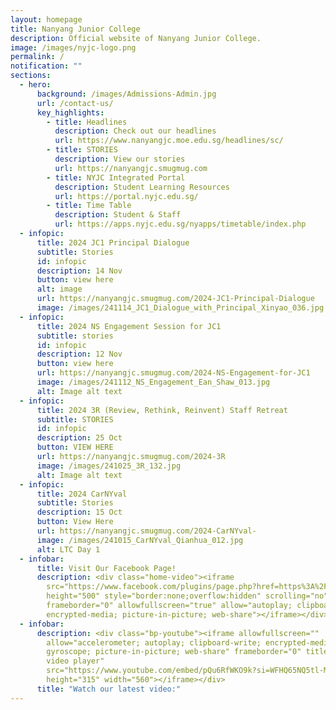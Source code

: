 ```yaml
---
layout: homepage
title: Nanyang Junior College
description: Official website of Nanyang Junior College.
image: /images/nyjc-logo.png
permalink: /
notification: ""
sections:
  - hero:
      background: /images/Admissions-Admin.jpg
      url: /contact-us/
      key_highlights:
        - title: Headlines
          description: Check out our headlines
          url: https://www.nanyangjc.moe.edu.sg/headlines/sc/
        - title: STORIES
          description: View our stories
          url: https://nanyangjc.smugmug.com
        - title: NYJC Integrated Portal
          description: Student Learning Resources
          url: https://portal.nyjc.edu.sg/
        - title: Time Table
          description: Student & Staff
          url: https://apps.nyjc.edu.sg/nyapps/timetable/index.php
  - infopic:
      title: 2024 JC1 Principal Dialogue
      subtitle: Stories
      id: infopic
      description: 14 Nov
      button: view here
      alt: image
      url: https://nanyangjc.smugmug.com/2024-JC1-Principal-Dialogue
      image: /images/241114_JC1_Dialogue_with_Principal_Xinyao_036.jpg
  - infopic:
      title: 2024 NS Engagement Session for JC1
      subtitle: stories
      id: infopic
      description: 12 Nov
      button: view here
      url: https://nanyangjc.smugmug.com/2024-NS-Engagement-for-JC1
      image: /images/241112_NS_Engagement_Ean_Shaw_013.jpg
      alt: Image alt text
  - infopic:
      title: 2024 3R (Review, Rethink, Reinvent) Staff Retreat
      subtitle: STORIES
      id: infopic
      description: 25 Oct
      button: VIEW HERE
      url: https://nanyangjc.smugmug.com/2024-3R
      image: /images/241025_3R_132.jpg
      alt: Image alt text
  - infopic:
      title: 2024 CarNYval
      subtitle: Stories
      description: 15 Oct
      button: View Here
      url: https://nanyangjc.smugmug.com/2024-CarNYval-
      image: /images/241015_CarNYval_Qianhua_012.jpg
      alt: LTC Day 1
  - infobar:
      title: Visit Our Facebook Page!
      description: <div class="home-video"><iframe
        src="https://www.facebook.com/plugins/page.php?href=https%3A%2F%2Fwww.facebook.com%2FNanyangjc%2F&tabs=timeline&width=340&height=500&small_header=false&adapt_container_width=true&hide_cover=false&show_facepile=true&appId"
        height="500" style="border:none;overflow:hidden" scrolling="no"
        frameborder="0" allowfullscreen="true" allow="autoplay; clipboard-write;
        encrypted-media; picture-in-picture; web-share"></iframe></div>
  - infobar:
      description: <div class="bp-youtube"><iframe allowfullscreen=""
        allow="accelerometer; autoplay; clipboard-write; encrypted-media;
        gyroscope; picture-in-picture; web-share" frameborder="0" title="YouTube
        video player"
        src="https://www.youtube.com/embed/pQu6RfWKO9k?si=WFHQ65NQ5tl-M84f"
        height="315" width="560"></iframe></div>
      title: "Watch our latest video:"
---
```

